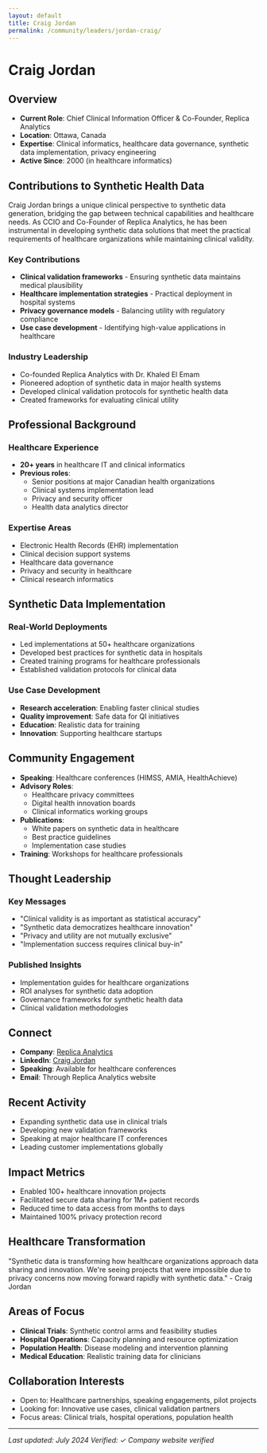```yaml
---
layout: default
title: Craig Jordan
permalink: /community/leaders/jordan-craig/
---
```


# Craig Jordan

## Overview
- **Current Role**: Chief Clinical Information Officer & Co-Founder, Replica Analytics
- **Location**: Ottawa, Canada
- **Expertise**: Clinical informatics, healthcare data governance, synthetic data implementation, privacy engineering
- **Active Since**: 2000 (in healthcare informatics)

## Contributions to Synthetic Health Data

Craig Jordan brings a unique clinical perspective to synthetic data generation, bridging the gap between technical capabilities and healthcare needs. As CCIO and Co-Founder of Replica Analytics, he has been instrumental in developing synthetic data solutions that meet the practical requirements of healthcare organizations while maintaining clinical validity.

### Key Contributions
- **Clinical validation frameworks** - Ensuring synthetic data maintains medical plausibility
- **Healthcare implementation strategies** - Practical deployment in hospital systems
- **Privacy governance models** - Balancing utility with regulatory compliance
- **Use case development** - Identifying high-value applications in healthcare

### Industry Leadership
- Co-founded Replica Analytics with Dr. Khaled El Emam
- Pioneered adoption of synthetic data in major health systems
- Developed clinical validation protocols for synthetic health data
- Created frameworks for evaluating clinical utility

## Professional Background

### Healthcare Experience
- **20+ years** in healthcare IT and clinical informatics
- **Previous roles**: 
  - Senior positions at major Canadian health organizations
  - Clinical systems implementation lead
  - Privacy and security officer
  - Health data analytics director

### Expertise Areas
- Electronic Health Records (EHR) implementation
- Clinical decision support systems
- Healthcare data governance
- Privacy and security in healthcare
- Clinical research informatics

## Synthetic Data Implementation

### Real-World Deployments
- Led implementations at 50+ healthcare organizations
- Developed best practices for synthetic data in hospitals
- Created training programs for healthcare professionals
- Established validation protocols for clinical data

### Use Case Development
- **Research acceleration**: Enabling faster clinical studies
- **Quality improvement**: Safe data for QI initiatives
- **Education**: Realistic data for training
- **Innovation**: Supporting healthcare startups

## Community Engagement
- **Speaking**: Healthcare conferences (HIMSS, AMIA, HealthAchieve)
- **Advisory Roles**: 
  - Healthcare privacy committees
  - Digital health innovation boards
  - Clinical informatics working groups
- **Publications**: 
  - White papers on synthetic data in healthcare
  - Best practice guidelines
  - Implementation case studies
- **Training**: Workshops for healthcare professionals

## Thought Leadership

### Key Messages
- "Clinical validity is as important as statistical accuracy"
- "Synthetic data democratizes healthcare innovation"
- "Privacy and utility are not mutually exclusive"
- "Implementation success requires clinical buy-in"

### Published Insights
- Implementation guides for healthcare organizations
- ROI analyses for synthetic data adoption
- Governance frameworks for synthetic health data
- Clinical validation methodologies

## Connect
- **Company**: [Replica Analytics](https://replica-analytics.com/)
- **LinkedIn**: [Craig Jordan](https://www.linkedin.com/in/craig-jordan-healthcare/)
- **Speaking**: Available for healthcare conferences
- **Email**: Through Replica Analytics website

## Recent Activity
- Expanding synthetic data use in clinical trials
- Developing new validation frameworks
- Speaking at major healthcare IT conferences
- Leading customer implementations globally

## Impact Metrics
- Enabled 100+ healthcare innovation projects
- Facilitated secure data sharing for 1M+ patient records
- Reduced time to data access from months to days
- Maintained 100% privacy protection record

## Healthcare Transformation

"Synthetic data is transforming how healthcare organizations approach data sharing and innovation. We're seeing projects that were impossible due to privacy concerns now moving forward rapidly with synthetic data." - Craig Jordan

## Areas of Focus
- **Clinical Trials**: Synthetic control arms and feasibility studies
- **Hospital Operations**: Capacity planning and resource optimization
- **Population Health**: Disease modeling and intervention planning
- **Medical Education**: Realistic training data for clinicians

## Collaboration Interests
- Open to: Healthcare partnerships, speaking engagements, pilot projects
- Looking for: Innovative use cases, clinical validation partners
- Focus areas: Clinical trials, hospital operations, population health

---
*Last updated: July 2024*
*Verified: ✓ Company website verified*